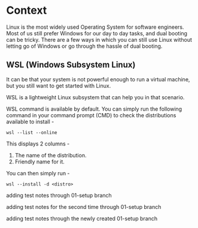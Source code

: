 # Context

Linux is the most widely used Operating System for software engineers. Most of us still prefer Windows for our day to day tasks, and dual booting can be tricky. There are a few ways in which you can still use Linux without letting go of Windows or go through the hassle of dual booting.

## WSL (Windows Subsystem Linux)

It can be that your system is not powerful enough to run a virtual machine, but you still want to get started with Linux.

WSL is a lightweight Linux subsystem that can help you in that scenario.

WSL command is available by default. You can simply run the following command in your command prompt (CMD) to check the distributions available to install -

`wsl --list --online`

This displays 2 columns -

1. The name of the distribution.
2. Friendly name for it.

You can then simply run -

`wsl --install -d <distro>`

adding test notes through 01-setup branch

adding test notes for the second time through 01-setup branch

adding test notes through the newly created 01-setup branch 